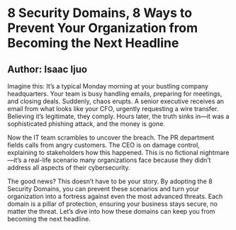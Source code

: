 <!DOCTYPE html>
<html lang="en">
<head>
    <meta charset="UTF-8">
    <meta name="viewport" content="width=device-width, initial-scale=1.0">
    <meta name="Isaac Ijuo">
    <meta name="8 Cyber Security Domains">
</head>
<body>
<div class="securityContainer"> 
<h1> 8 Security Domains, 8 Ways to Prevent Your Organization from Becoming the Next Headline</h1>
<h2> Author: Isaac Ijuo</h2>
<p>Imagine this: It’s a typical Monday morning at your bustling company headquarters. Your team is busy handling emails, preparing for meetings, and closing deals. Suddenly, chaos erupts. A senior executive receives an email from what looks like your CFO, urgently requesting a wire transfer. Believing it’s legitimate, they comply. Hours later, the truth sinks in—it was a sophisticated phishing attack, and the money is gone.

Now the IT team scrambles to uncover the breach. The PR department fields calls from angry customers. The CEO is on damage control, explaining to stakeholders how this happened. This is no fictional nightmare—it’s a real-life scenario many organizations face because they didn’t address all aspects of their cybersecurity.

The good news? This doesn’t have to be your story. By adopting the 8 Security Domains, you can prevent these scenarios and turn your organization into a fortress against even the most advanced threats. Each domain is a pillar of protection, ensuring your business stays secure, no matter the threat. Let’s dive into how these domains can keep you from becoming the next headline.</p>
</div>
    
</body>
</html>